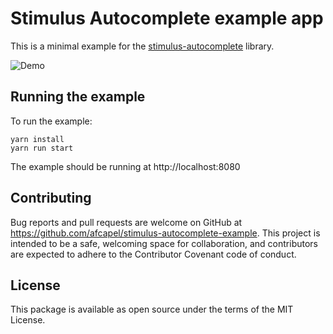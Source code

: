 # Stimulus Autocomplete example app

This is a minimal example for the [stimulus-autocomplete](https://github.com/afcapel/stimulus-autocomplete) library.

![Demo](https://media.giphy.com/media/5dYbYLVX4fSbbdyN84/giphy.gif)

## Running the example

To run the example:

```plain
yarn install
yarn run start
```

The example should be running at http://localhost:8080

## Contributing

Bug reports and pull requests are welcome on GitHub at <https://github.com/afcapel/stimulus-autocomplete-example>.  This project is intended to be a safe, welcoming space for  collaboration, and contributors are expected to adhere to the  Contributor Covenant code of conduct.

## License

This package is available as open source under the terms of the MIT License.
